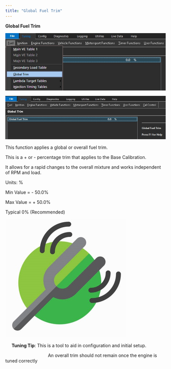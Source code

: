 ```yaml
---
title: "Global Fuel Trim"
---
```


**Global Fuel Trim**&nbsp;


![Image](</img/AAAA73.jpg>)


![Image](</img/Global fuel.jpg>)


This function applies a global or overall fuel trim.&nbsp;


This is a + or - percentage trim that applies to the Base Calibration.&nbsp;


It allows for a rapid changes to the overall mixture and works independent of RPM and load.


Units: %


Min Value = - 50.0%

Max Value = + 50.0%


Typical 0% (Recommended)



![Image](</img/Tuning Tip.jpg>) &nbsp; &nbsp; &nbsp; &nbsp; &nbsp; &nbsp;

&nbsp;&nbsp; &nbsp; **Tuning Tip**: This is a tool to aid in configuration and initial setup.&nbsp;

&nbsp; &nbsp; &nbsp; &nbsp; &nbsp; &nbsp; &nbsp; &nbsp; &nbsp; &nbsp; &nbsp; &nbsp; &nbsp; &nbsp; &nbsp; &nbsp; &nbsp; An overall trim should not remain once the engine is tuned correctly
